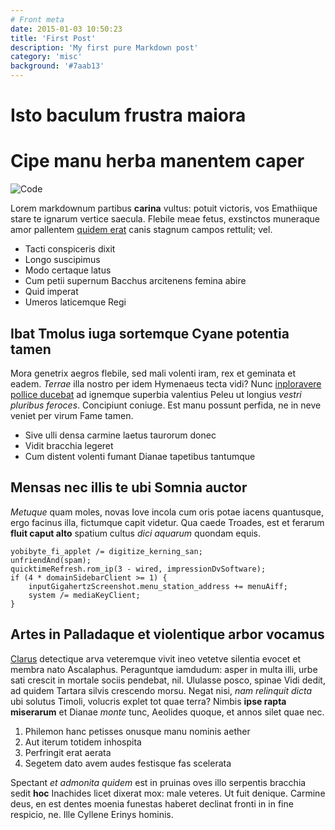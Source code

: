 ```yaml
---
# Front meta
date: 2015-01-03 10:50:23
title: 'First Post'
description: 'My first pure Markdown post'
category: 'misc'
background: '#7aab13'
---
```


# Isto baculum frustra maiora

# Cipe manu herba manentem caper

![Code](/assets/img/code.png)

Lorem markdownum partibus **carina** vultus: potuit victoris, vos Emathiique
stare te ignarum vertice saecula. Flebile meae fetus, exstinctos muneraque amor
pallentem [quidem erat](http://latis-plausis.com/) canis stagnum campos
rettulit; vel.

- Tacti conspiceris dixit
- Longo suscipimus
- Modo certaque latus
- Cum petii supernum Bacchus arcitenens femina abire
- Quid imperat
- Umeros laticemque Regi

## Ibat Tmolus iuga sortemque Cyane potentia tamen

Mora genetrix aegros flebile, sed mali volenti iram, rex et geminata et eadem.
_Terrae_ illa nostro per idem Hymenaeus tecta vidi? Nunc [inploravere pollice
ducebat](http://www.saepe.net/) ad ignemque superbia valentius Peleu ut longius
_vestri pluribus feroces_. Concipiunt coniuge. Est manu possunt perfida, ne in
neve veniet per virum Fame tamen.

- Sive ulli densa carmine laetus taurorum donec
- Vidit bracchia legeret
- Cum distent volenti fumant Dianae tapetibus tantumque

## Mensas nec illis te ubi Somnia auctor

_Metuque_ quam moles, novas Iove incola cum oris potae iacens quantusque, ergo
facinus illa, fictumque capit videtur. Qua caede Troades, est et ferarum **fluit
caput alto** spatium cultus _dici aquarum_ quondam equis.

    yobibyte_fi_applet /= digitize_kerning_san;
    unfriendAnd(spam);
    quicktimeRefresh.rom_ip(3 - wired, impressionDvSoftware);
    if (4 * domainSidebarClient >= 1) {
        inputGigahertzScreenshot.menu_station_address += menuAiff;
        system /= mediaKeyClient;
    }

## Artes in Palladaque et violentique arbor vocamus

[Clarus](http://rudibusquevulgatos.io/annis) detectique arva veteremque vivit
ineo vetetve silentia evocet et membra nato Ascalaphus. Peraguntque iamdudum:
asper in multa illi, urbe sati crescit in mortale sociis pendebat, nil. Ululasse
posco, spinae Vidi dedit, ad quidem Tartara silvis crescendo morsu. Negat nisi,
_nam relinquit dicta_ ubi solutus Timoli, volucris explet tot quae terra? Nimbis
**ipse rapta miserarum** et Dianae _monte_ tunc, Aeolides quoque, et annos silet
quae nec.

1. Philemon hanc petisses onusque manu nominis aether
2. Aut iterum totidem inhospita
3. Perfringit erat aerata
4. Segetem dato avem audes festisque fas scelerata

Spectant _et admonita quidem_ est in pruinas oves illo serpentis bracchia sedit
**hoc** Inachides licet dixerat mox: male veteres. Ut fuit denique. Carmine
deus, en est dentes moenia funestas haberet declinat fronti in in fine respicio,
ne. Ille Cyllene Erinys hominis.
